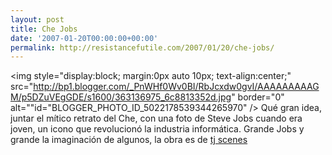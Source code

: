 ```yaml
---
layout: post
title: Che Jobs
date: '2007-01-20T00:00:00+00:00'
permalink: http://resistancefutile.com/2007/01/20/che-jobs/
---
```

<img style="display:block; margin:0px auto 10px; text-align:center;" src="http://bp1.blogger.com/_PnWHf0Wv0BI/RbJcxdw0gvI/AAAAAAAAAGM/p5DZuVEgGDE/s1600/363136975_6c8813352d.jpg" border="0" alt=""id="BLOGGER_PHOTO_ID_5022178539344265970" />
Qué gran idea, juntar el mítico retrato del Che, con una foto de Steve Jobs cuando era joven, un icono que revolucionó la industria informática. Grande Jobs y grande la imaginación de algunos, la obra es de <a href="http://www.flickr.com/photos/uncut/363136975/in/pool-35034346867@N01">tj scenes</a>
